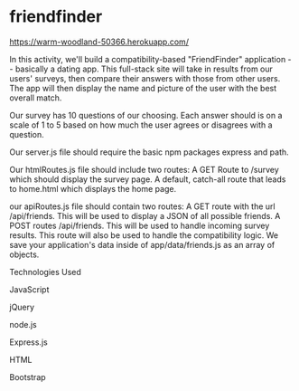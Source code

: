 # friendfinder
 https://warm-woodland-50366.herokuapp.com/
 
In this activity, we'll build a compatibility-based "FriendFinder" application -- basically a dating app. This full-stack site will take in results from our users' surveys, then compare their answers with those from other users. The app will then display the name and picture of the user with the best overall match.


Our survey  has 10 questions of our choosing. Each answer should is on a scale of 1 to 5 based on how much the user agrees or disagrees with a question.

Our server.js file should require the basic npm packages  express and path.

Our htmlRoutes.js file should include two routes:
A GET Route to /survey which should display the survey page.
A default, catch-all route that leads to home.html which displays the home page.

our apiRoutes.js file should contain two routes:
A GET route with the url /api/friends. This will be used to display a JSON of all possible friends.
A POST routes /api/friends. This will be used to handle incoming survey results. This route will also be used to handle the compatibility logic.
We save your application's data inside of app/data/friends.js as an array of objects. 

Technologies Used

JavaScript

jQuery

node.js

Express.js

HTML

Bootstrap
